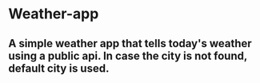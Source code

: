 # Weather-app 
## A simple weather app that tells today's weather using a public api. In case the city is not found, default city is used.
